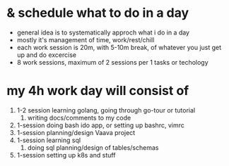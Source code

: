 # & schedule what to do in a day

* general idea is to systematically approch what i do in a day
* mostly it's management of time, work/rest/chill
* each work session is 20m, with 5-10m break, of whatever you just get up and do excercise
* 8 work sessions, maximum of 2 sessions per 1 tasks or techology

# my 4h work day will consist of
1. 1-2 session learning golang, going through go-tour or tutorial
	1. writing docs/comments to my code
1. 1-session   doing bash ido app, or setting up bashrc, vimrc
1. 1-session planning/design Vaava project
1. 1-session learning sql
	1. doing sql planning/design of tables/schemas 
1. 1-session setting up k8s and stuff
